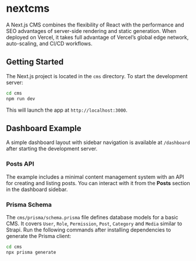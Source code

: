 # nextcms
A Next.js CMS combines the flexibility of React with the performance and SEO advantages of server-side rendering and static generation. When deployed on Vercel, it takes full advantage of Vercel’s global edge network, auto-scaling, and CI/CD workflows.

## Getting Started

The Next.js project is located in the `cms` directory. To start the development server:

```bash
cd cms
npm run dev
```

This will launch the app at `http://localhost:3000`.

## Dashboard Example

A simple dashboard layout with sidebar navigation is available at `/dashboard` after starting the development server.

### Posts API

The example includes a minimal content management system with an API for creating and listing posts. You can interact with it from the **Posts** section in the dashboard sidebar.

### Prisma Schema

The `cms/prisma/schema.prisma` file defines database models for a basic CMS. It covers `User`, `Role`, `Permission`, `Post`, `Category` and `Media` similar to Strapi.
Run the following commands after installing dependencies to generate the Prisma client:

```bash
cd cms
npx prisma generate
```
